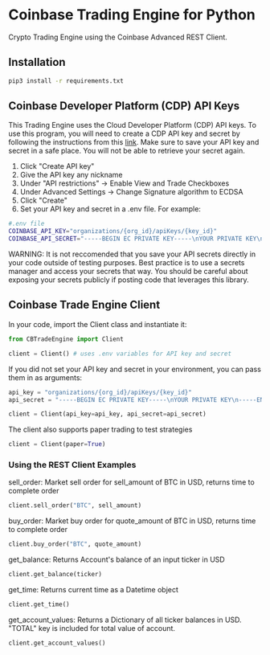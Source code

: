 
# Coinbase Trading Engine for Python

Crypto Trading Engine using the Coinbase Advanced REST Client.

## Installation

```bash
pip3 install -r requirements.txt
```
## Coinbase Developer Platform (CDP) API Keys

This Trading Engine uses the Cloud Developer Platform (CDP) API keys. To use this program, you will need to create a CDP API key and secret by following the instructions from this [link](https://portal.cdp.coinbase.com/projects/api-keys).
Make sure to save your API key and secret in a safe place. You will not be able to retrieve your secret again.

1. Click "Create API key"
2. Give the API key any nickname
3. Under "API restrictions" -> Enable View and Trade Checkboxes 
4. Under Advanced Settings -> Change Signature algorithm to ECDSA
5. Click "Create"
6. Set your API key and secret in a .env file. For example:
```bash
#.env file
COINBASE_API_KEY="organizations/{org_id}/apiKeys/{key_id}"
COINBASE_API_SECRET="-----BEGIN EC PRIVATE KEY-----\nYOUR PRIVATE KEY\n-----END EC PRIVATE KEY-----\n"
```


WARNING: It is not reccomended that you save your API secrets directly in your code outside of testing purposes. Best practice is to use a secrets manager and access your secrets that way. You should be careful about exposing your secrets publicly if posting code that leverages this library.

## Coinbase Trade Engine Client

In your code, import the Client class and instantiate it:
```python
from CBTradeEngine import Client

client = Client() # uses .env variables for API key and secret
```

If you did not set your API key and secret in your environment, you can pass them in as arguments:
```python
api_key = "organizations/{org_id}/apiKeys/{key_id}"
api_secret = "-----BEGIN EC PRIVATE KEY-----\nYOUR PRIVATE KEY\n-----END EC PRIVATE KEY-----\n"

client = Client(api_key=api_key, api_secret=api_secret)
```

The client also supports paper trading to test strategies
```python
client = Client(paper=True)
```

### Using the REST Client Examples

sell_order: Market sell order for sell_amount of BTC in USD, returns time to complete order
```python
client.sell_order("BTC", sell_amount)
```

buy_order: Market buy order for quote_amount of BTC in USD, returns time to complete order
```python
client.buy_order("BTC", quote_amount)
```

get_balance: Returns Account's balance of an input ticker in USD
```python
client.get_balance(ticker)
```

get_time: Returns current time as a Datetime object
```python
client.get_time()
```

get_account_values: Returns a Dictionary of all ticker balances in USD. "TOTAL" key is included for total value of account.
```python
client.get_account_values()
```